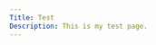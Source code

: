 ```yaml
---
Title: Test
Description: This is my test page.
---
```


<div class="one"></div>

<div class="two"></div>

<div class="three"></div>

<div class="four"></div>